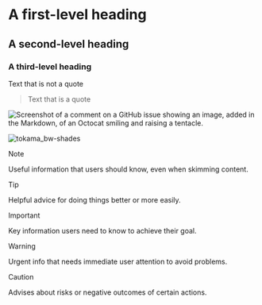 # A first-level heading
## A second-level heading
### A third-level heading

Text that is not a quote

> Text that is a quote

![Screenshot of a comment on a GitHub issue showing an image, added in the Markdown, of an Octocat smiling and raising a tentacle.](https://myoctocat.com/assets/images/base-octocat.svg)

![tokama_bw-shades](https://github.com/YosvanySS/YosvanySS.github.io/assets/113038567/095b3cbb-e5f8-47dc-8afc-322595b13edc)


> [!NOTE]
> Useful information that users should know, even when skimming content.

> [!TIP]
> Helpful advice for doing things better or more easily.

> [!IMPORTANT]
> Key information users need to know to achieve their goal.

> [!WARNING]
> Urgent info that needs immediate user attention to avoid problems.

> [!CAUTION]
> Advises about risks or negative outcomes of certain actions.
>
> <script src="https://cdnjs.cloudflare.com/ajax/libs/three.js/r128/three.min.js"></script>

<script>
// Initialize Three.js
var scene = new THREE.Scene();
var camera = new THREE.PerspectiveCamera(75, window.innerWidth / window.innerHeight, 0.1, 1000);
var renderer = new THREE.WebGLRenderer();
renderer.setSize(window.innerWidth, window.innerHeight);
document.body.appendChild(renderer.domElement);

// Load .obj file
var loader = new THREE.OBJLoader();
loader.load(
  'tinker.obj',
  function (object) {
    scene.add(object);
  }
);

// Set up camera
camera.position.z = 5;

// Render loop
function animate() {
  requestAnimationFrame(animate);
  renderer.render(scene, camera);
}
animate();
</script>

